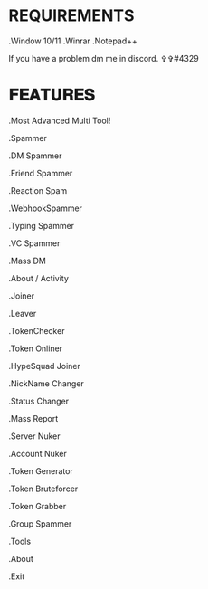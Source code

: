 # REQUIREMENTS

.Window 10/11
.Winrar
.Notepad++

If you have a problem dm me in discord. ✞︎✞︎#4329

# 𝐅𝐄𝐀𝐓𝐔𝐑𝐄𝐒

.Most Advanced Multi Tool!

.Spammer

.DM Spammer

.Friend Spammer

.Reaction Spam

.WebhookSpammer

.Typing Spammer

.VC Spammer

.Mass DM

.About / Activity

.Joiner

.Leaver

.TokenChecker

.Token Onliner

.HypeSquad Joiner

.NickName Changer

.Status Changer

.Mass Report

.Server Nuker

.Account Nuker

.Token Generator

.Token Bruteforcer

.Token Grabber

.Group Spammer

.Tools

.About

.Exit





